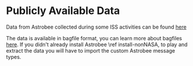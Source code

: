 
# Publicly Available Data

Data from Astrobee collected during some ISS activities can be found [here](https://nasagov.box.com/s/4ign43svk39guhy9ev8t5xkzui6tqjm1)

The data is available in bagfile format, you can learn more about bagfiles [here](http://wiki.ros.org/rosbag). If you didn't already install Astrobee \ref install-nonNASA, to play and extract the data you will have to import the custom Astrobee message types.